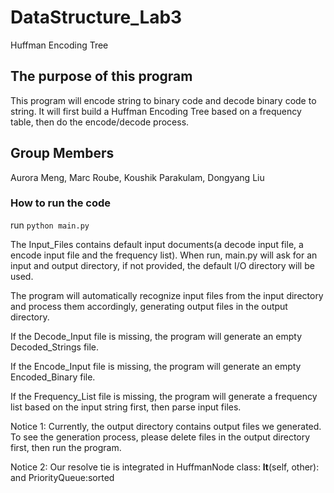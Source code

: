 # DataStructure_Lab3
Huffman Encoding Tree

## The purpose of this program
This program will encode string to binary code and decode binary code to string. It will first build a Huffman Encoding Tree based on a frequency table, then do the encode/decode process.

## Group Members
Aurora Meng, Marc Roube, Koushik Parakulam, Dongyang Liu

### How to run the code
run `python main.py`

The Input_Files contains default input documents(a decode input file, a encode input file and the frequency list). When run, main.py will ask for an input and output directory, if not provided, the default I/O directory will be used.

The program will automatically recognize input files from the input directory and process them accordingly, generating output files in the output directory.

If the Decode_Input file is missing, the program will generate an empty Decoded_Strings file.

If the Encode_Input file is missing, the program will generate an empty Encoded_Binary file.

If the Frequency_List file is missing, the program will generate a frequency list based on the input string first, then parse input files.

Notice 1: Currently, the output directory contains output files we generated. To see the generation process, please delete files in the output directory first, then run the program. 

Notice 2: Our resolve tie is integrated in HuffmanNode class: __lt__(self, other): and PriorityQueue:sorted
